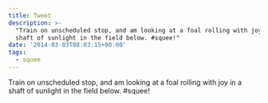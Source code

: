 ```yaml
---
title: Tweet
description: >-
  "Train on unscheduled stop, and am looking at a foal rolling with joy in a
  shaft of sunlight in the field below. #squee!"
date: '2014-03-03T08:03:15+00:00'
tags:
  - squee
---
```

Train on unscheduled stop, and am looking at a foal rolling with joy in a shaft of sunlight in the field below. #squee!
